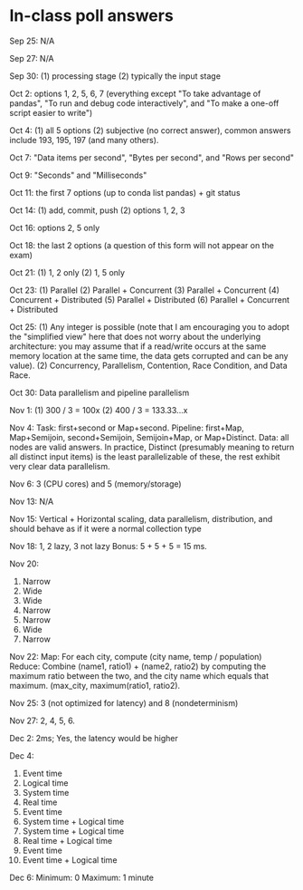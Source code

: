 # In-class poll answers

Sep 25: N/A

Sep 27: N/A

Sep 30: (1) processing stage (2) typically the input stage

Oct 2: options 1, 2, 5, 6, 7 (everything except "To take advantage of pandas", "To run and debug code interactively", and "To make a one-off script easier to write")

Oct 4: (1) all 5 options (2) subjective (no correct answer), common answers include 193, 195, 197 (and many others).

Oct 7: "Data items per second", "Bytes per second", and "Rows per second"

Oct 9: "Seconds" and "Milliseconds"

Oct 11: the first 7 options (up to conda list pandas) + git status

Oct 14: (1) add, commit, push (2) options 1, 2, 3

Oct 16: options 2, 5 only

Oct 18: the last 2 options (a question of this form will not appear on the exam)

Oct 21: (1) 1, 2 only (2) 1, 5 only

Oct 23: (1) Parallel (2) Parallel + Concurrent (3) Parallel + Concurrent (4) Concurrent + Distributed (5) Parallel + Distributed (6) Parallel + Concurrent + Distributed

Oct 25: (1) Any integer is possible (note that I am encouraging you to adopt the "simplified view" here that does not worry about the underlying architecture: you may assume that if a read/write occurs at the same memory location at the same time, the data gets corrupted and can be any value). (2) Concurrency, Parallelism, Contention, Race Condition, and Data Race.

Oct 30: Data parallelism and pipeline parallelism

Nov 1: (1) 300 / 3 = 100x (2) 400 / 3 = 133.33...x

Nov 4: Task: first+second or Map+second. Pipeline: first+Map, Map+Semijoin, second+Semijoin, Semijoin+Map, or Map+Distinct. Data: all nodes are valid answers. In practice, Distinct (presumably meaning to return all distinct input items) is the least parallelizable of these, the rest exhibit very clear data parallelism.

Nov 6: 3 (CPU cores) and 5 (memory/storage)

Nov 13: N/A

Nov 15: Vertical + Horizontal scaling, data parallelism, distribution, and should behave
   as if it were a normal collection type

Nov 18: 1, 2 lazy, 3 not lazy
Bonus: 5 + 5 + 5 = 15 ms.

Nov 20:
1. Narrow
2. Wide
3. Wide
4. Narrow
5. Narrow
6. Wide
7. Narrow

Nov 22:
Map: For each city, compute (city name, temp / population)
Reduce: Combine (name1, ratio1) + (name2, ratio2) by computing the maximum ratio between
   the two, and the city name which equals that maximum.
   (max_city, maximum(ratio1, ratio2).

Nov 25: 3 (not optimized for latency) and 8 (nondeterminism)

Nov 27: 2, 4, 5, 6.

Dec 2: 2ms; Yes, the latency would be higher

Dec 4:
1. Event time
2. Logical time
3. System time
4. Real time
5. Event time
6. System time + Logical time
7. System time + Logical time
8. Real time + Logical time
9. Event time
10. Event time + Logical time

Dec 6:
Minimum: 0
Maximum: 1 minute
